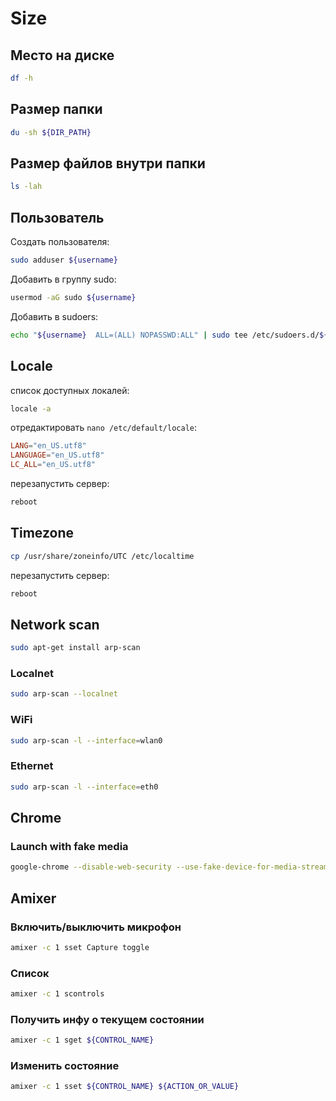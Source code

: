 # Size

## Место на диске

```bash
df -h
```

## Размер папки

```bash
du -sh ${DIR_PATH}
```

## Размер файлов внутри папки

```bash
ls -lah
```

## Пользователь

Создать пользователя:

```bash
sudo adduser ${username}
```

Добавить в группу sudo:

```bash
usermod -aG sudo ${username}
```

Добавить в sudoers:

```bash
echo "${username}  ALL=(ALL) NOPASSWD:ALL" | sudo tee /etc/sudoers.d/${username}
```

## Locale

список доступных локалей:

```bash
locale -a
```

отредактировать `nano /etc/default/locale`:

```conf
LANG="en_US.utf8"
LANGUAGE="en_US.utf8"
LC_ALL="en_US.utf8"
```

перезапустить сервер:

```bash
reboot
```

## Timezone

```bash
cp /usr/share/zoneinfo/UTC /etc/localtime
```

перезапустить сервер:

```bash
reboot
```

## Network scan

```bash
sudo apt-get install arp-scan
```

### Localnet

```bash
sudo arp-scan --localnet
```

### WiFi

```bash
sudo arp-scan -l --interface=wlan0
```

### Ethernet

```bash
sudo arp-scan -l --interface=eth0
```

## Chrome

### Launch with fake media

```bash
google-chrome --disable-web-security --use-fake-device-for-media-stream
```

## Amixer

### Включить/выключить микрофон

```bash
amixer -c 1 sset Capture toggle
```

### Список

```bash
amixer -c 1 scontrols
```

### Получить инфу о текущем состоянии

```bash
amixer -c 1 sget ${CONTROL_NAME}
```

### Изменить состояние

```bash
amixer -c 1 sset ${CONTROL_NAME} ${ACTION_OR_VALUE}
```
